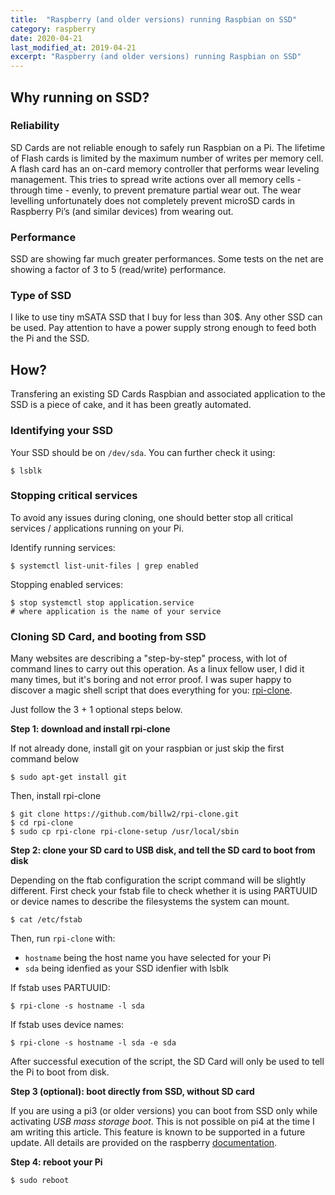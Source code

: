 ```yaml
---
title:  "Raspberry (and older versions) running Raspbian on SSD"
category: raspberry
date: 2020-04-21
last_modified_at: 2019-04-21
excerpt: "Raspberry (and older versions) running Raspbian on SSD"
---
```


## Why running on SSD?

### Reliability
SD Cards are not reliable enough to safely run Raspbian on a Pi. The lifetime of Flash cards is limited by the maximum number of writes per memory cell. A flash card has an on-card memory controller that performs wear leveling management. This tries to spread write actions over all memory cells - through time - evenly, to prevent premature partial wear out. The wear levelling unfortunately does not completely prevent microSD cards in Raspberry Pi’s (and similar devices) from wearing out.

### Performance
SSD are showing far much greater performances. Some tests on the net are showing a factor of 3 to 5  (read/write) performance.

### Type of SSD
I like to use tiny mSATA SSD that I buy for less than 30$. Any other SSD can be used.
Pay attention to have a power supply strong enough to feed both the Pi and the SSD.

## How?
Transfering an existing SD Cards Raspbian and associated application to the SSD is a piece of cake, and it has been greatly automated.

### Identifying your SSD
Your SSD should be on `/dev/sda`. 
You can further check it using:

    $ lsblk

### Stopping critical services
To avoid any issues during cloning, one should better stop all critical services / applications running on your Pi.

Identify running services:

    $ systemctl list-unit-files | grep enabled

Stopping enabled services:

    $ stop systemctl stop application.service
    # where application is the name of your service

### Cloning SD Card, and booting from SSD

Many websites are describing a "step-by-step" process, with lot of command lines to carry out this operation.
As a linux fellow user, I did it many times, but it's boring and not error proof. I was super happy to discover 
a magic shell script that does everything for you: [rpi-clone][rpi-clone].

Just follow the 3 + 1 optional steps below.

**Step 1: download and install rpi-clone**

If not already done, install git on your raspbian or just skip the first command below

    $ sudo apt-get install git

Then, install rpi-clone

    $ git clone https://github.com/billw2/rpi-clone.git 
	$ cd rpi-clone
	$ sudo cp rpi-clone rpi-clone-setup /usr/local/sbin

**Step 2: clone your SD card to USB disk, and tell the SD card to boot from disk**

Depending on the ftab configuration the script command will be slightly different. 
First check your fstab file to check whether it is using PARTUUID or device names to describe the filesystems the system can mount.

    $ cat /etc/fstab

Then, run `rpi-clone` with:
* `hostname` being the host name you have selected for your Pi
* `sda` being idenfied as your SSD idenfier with lsblk

If fstab uses PARTUUID:

    $ rpi-clone -s hostname -l sda

If fstab uses device names:

	$ rpi-clone -s hostname -l sda -e sda

After successful execution of the script, the SD Card will only be used to tell the Pi to boot from disk.

**Step 3 (optional): boot directly from SSD, without SD card**

If you are using a pi3 (or older versions) you can boot from SSD only while activating *USB mass storage boot*.
This is not possible on pi4 at the time I am writing this article. This feature is known to be supported in a future update.
All details are provided on the raspberry [documentation][rpi-usb-mass-storage-boot].

[microSD]: https://hackernoon.com/raspberry-pi-4b-msata-ssd-vs-microsd-dg3j33ju
[rpi-clone]: https://github.com/billw2/rpi-clone
[rpi-usb-mass-storage-boot]: https://www.raspberrypi.org/documentation/hardware/raspberrypi/bootmodes/msd.md

**Step 4: reboot your Pi**

    $ sudo reboot
